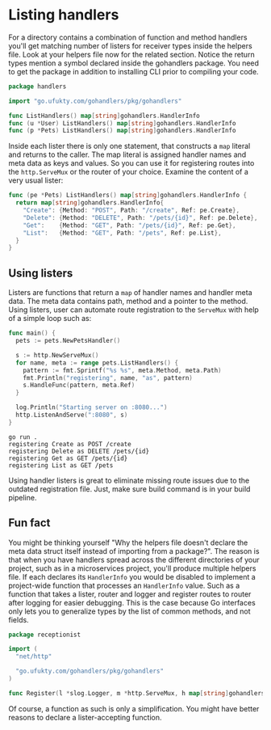 # Listing handlers

For a directory contains a combination of function and method handlers you'll get matching number of listers for receiver types inside the helpers file. Look at your helpers file now for the related section. Notice the return types mention a symbol declared inside the gohandlers package. You need to get the package in addition to installing CLI prior to compiling your code.

```go
package handlers

import "go.ufukty.com/gohandlers/pkg/gohandlers"

func ListHandlers() map[string]gohandlers.HandlerInfo
func (u *User) ListHandlers() map[string]gohandlers.HandlerInfo
func (p *Pets) ListHandlers() map[string]gohandlers.HandlerInfo
```

Inside each lister there is only one statement, that constructs a `map` literal and returns to the caller. The map literal is assigned handler names and meta data as keys and values. So you can use it for registering routes into the `http.ServeMux` or the router of your choice. Examine the content of a very usual lister:

```go
func (pe *Pets) ListHandlers() map[string]gohandlers.HandlerInfo {
  return map[string]gohandlers.HandlerInfo{
    "Create": {Method: "POST", Path: "/create", Ref: pe.Create},
    "Delete": {Method: "DELETE", Path: "/pets/{id}", Ref: pe.Delete},
    "Get":    {Method: "GET", Path: "/pets/{id}", Ref: pe.Get},
    "List":   {Method: "GET", Path: "/pets", Ref: pe.List},
  }
}
```

## Using listers

Listers are functions that return a `map` of handler names and handler meta data. The meta data contains path, method and a pointer to the method. Using listers, user can automate route registration to the `ServeMux` with help of a simple loop such as:

```go
func main() {
  pets := pets.NewPetsHandler()

  s := http.NewServeMux()
  for name, meta := range pets.ListHandlers() {
    pattern := fmt.Sprintf("%s %s", meta.Method, meta.Path)
    fmt.Println("registering", name, "as", pattern)
    s.HandleFunc(pattern, meta.Ref)
  }

  log.Println("Starting server on :8080...")
  http.ListenAndServe(":8080", s)
}
```

```log
go run .
registering Create as POST /create
registering Delete as DELETE /pets/{id}
registering Get as GET /pets/{id}
registering List as GET /pets
```

Using handler listers is great to eliminate missing route issues due to the outdated registration file. Just, make sure build command is in your build pipeline.

## Fun fact

You might be thinking yourself "Why the helpers file doesn't declare the meta data struct itself instead of importing from a package?". The reason is that when you have handlers spread across the different directories of your project, such as in a microservices project, you'll produce multiple helpers file. If each declares its `HandlerInfo` you would be disabled to implement a project-wide function that processes an `HandlerInfo` value. Such as a function that takes a lister, router and logger and register routes to router after logging for easier debugging. This is the case because Go interfaces only lets you to generalize types by the list of common methods, and not fields.

```go
package receptionist

import (
  "net/http"

  "go.ufukty.com/gohandlers/pkg/gohandlers"
)

func Register(l *slog.Logger, m *http.ServeMux, h map[string]gohandlers.HandlerInfo)
```

Of course, a function as such is only a simplification. You might have better reasons to declare a lister-accepting function.
